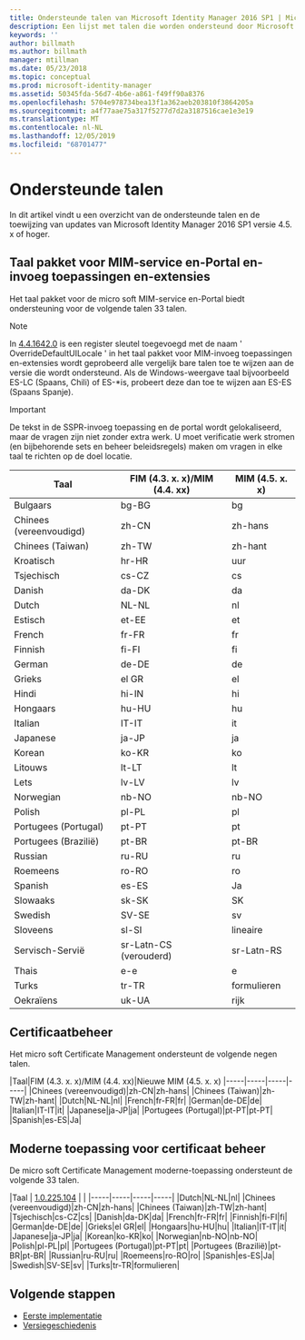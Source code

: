 ```yaml
---
title: Ondersteunde talen van Microsoft Identity Manager 2016 SP1 | Microsoft Docs
description: Een lijst met talen die worden ondersteund door Microsoft Identity Manager 2016 SP1.
keywords: ''
author: billmath
ms.author: billmath
manager: mtillman
ms.date: 05/23/2018
ms.topic: conceptual
ms.prod: microsoft-identity-manager
ms.assetid: 50345fda-56d7-4b6e-a861-f49ff90a8376
ms.openlocfilehash: 5704e978734bea13f1a362aeb203810f3864205a
ms.sourcegitcommit: a4f77aae75a317f5277d7d2a3187516cae1e3e19
ms.translationtype: MT
ms.contentlocale: nl-NL
ms.lasthandoff: 12/05/2019
ms.locfileid: "68701477"
---
```

# <a name="supported-languages"></a>Ondersteunde talen

In dit artikel vindt u een overzicht van de ondersteunde talen en de toewijzing van updates van Microsoft Identity Manager 2016 SP1 versie 4.5. x of hoger.

## <a name="mim-service-and-portal-and-add-ins-and-extensions-language-pack"></a>Taal pakket voor MIM-service en-Portal en-invoeg toepassingen en-extensies 

Het taal pakket voor de micro soft MIM-service en-Portal biedt ondersteuning voor de volgende talen 33 talen.  

> [!NOTE]
> In [4.4.1642.0](https://support.microsoft.com/en-us/help/4021562/hotfix-rollup-package-build-4-4-1642-0-is-available-for-microsoft) is een register sleutel toegevoegd met de naam ' OverrideDefaultUILocale ' in het taal pakket voor MIM-invoeg toepassingen en-extensies wordt geprobeerd alle vergelijk bare talen toe te wijzen aan de versie die wordt ondersteund. Als de Windows-weergave taal bijvoorbeeld ES-LC (Spaans, Chili) of ES-\*is, probeert deze dan toe te wijzen aan ES-ES (Spaans Spanje).

> [!IMPORTANT]
> De tekst in de SSPR-invoeg toepassing en de portal wordt gelokaliseerd, maar de vragen zijn niet zonder extra werk. U moet verificatie werk stromen (en bijbehorende sets en beheer beleidsregels) maken om vragen in elke taal te richten op de doel locatie.

|       Taal        | FIM (4.3. x. x)/MIM (4.4. xx) | MIM (4.5. x. x) |
|-----------------------|--------------------------|--------------|
|       Bulgaars       |          bg-BG           |      bg      |
| Chinees (vereenvoudigd)  |          zh-CN           |   zh-hans    |
|   Chinees (Taiwan)    |          zh-TW           |   zh-hant    |
|       Kroatisch        |          hr-HR           |      uur      |
|         Tsjechisch         |          cs-CZ           |      cs      |
|        Danish         |          da-DK           |      da      |
|         Dutch         |          NL-NL           |      nl      |
|       Estisch        |          et-EE           |      et      |
|        French         |          fr-FR           |      fr      |
|        Finnish        |          fi-FI           |      fi      |
|        German         |          de-DE           |      de      |
|         Grieks         |          el GR           |      el      |
|         Hindi         |          hi-IN           |      hi      |
|       Hongaars       |          hu-HU           |      hu      |
|        Italian        |          IT-IT           |      it      |
|       Japanese        |          ja-JP           |      ja      |
|        Korean         |          ko-KR           |      ko      |
|      Litouws       |          lt-LT           |      lt      |
|        Lets        |          lv-LV           |      lv      |
|       Norwegian       |          nb-NO           |    nb-NO     |
|        Polish         |          pl-PL           |      pl      |
| Portugees (Portugal) |          pt-PT           |      pt      |
|  Portugees (Brazilië)  |          pt-BR           |    pt-BR     |
|        Russian        |          ru-RU           |      ru      |
|       Roemeens        |          ro-RO           |      ro      |
|        Spanish        |          es-ES           |      Ja      |
|        Slowaaks         |          sk-SK           |      SK      |
|        Swedish        |          SV-SE           |      sv      |
|       Sloveens       |          sl-SI           |      lineaire      |
|   Servisch-Servië    |  sr-Latn-CS (verouderd)  |  sr-Latn-RS  |
|         Thais          |          e-e           |      e      |
|        Turks        |          tr-TR           |      formulieren      |
|       Oekraïens       |          uk-UA           |      rijk      |

## <a name="certificate-management"></a>Certificaatbeheer 
Het micro soft Certificate Management ondersteunt de volgende negen talen. 

|Taal|FIM (4.3. x. x)/MIM (4.4. xx)|Nieuwe MIM (4.5. x. x)
|-----|-----|-----|-----|
|Chinees (vereenvoudigd)|zh-CN|zh-hans|
|Chinees (Taiwan)|zh-TW|zh-hant|
|Dutch|NL-NL|nl|
|French|fr-FR|fr|
|German|de-DE|de|
|Italian|IT-IT|it|
|Japanese|ja-JP|ja|
|Portugees (Portugal)|pt-PT|pt-PT|
|Spanish|es-ES|Ja|

## <a name="certificate-management-modern-application"></a>Moderne toepassing voor certificaat beheer  
De micro soft Certificate Management moderne-toepassing ondersteunt de volgende 33 talen. 

|Taal | [1.0.225.104](https://www.microsoft.com/en-us/download/details.aspx?id=54954) | |
|-----|-----|-----|-----|
|Dutch|NL-NL|nl|
|Chinees (vereenvoudigd)|zh-CN|zh-hans|
|Chinees (Taiwan)|zh-TW|zh-hant|
|Tsjechisch|cs-CZ|cs|
|Danish|da-DK|da|
|French|fr-FR|fr|
|Finnish|fi-FI|fi|
|German|de-DE|de|
|Grieks|el GR|el|
|Hongaars|hu-HU|hu|
|Italian|IT-IT|it|
|Japanese|ja-JP|ja|
|Korean|ko-KR|ko|
|Norwegian|nb-NO|nb-NO|
|Polish|pl-PL|pl|
|Portugees (Portugal)|pt-PT|pt|
|Portugees (Brazilië)|pt-BR|pt-BR|
|Russian|ru-RU|ru|
|Roemeens|ro-RO|ro|
|Spanish|es-ES|Ja|
|Swedish|SV-SE|sv|
|Turks|tr-TR|formulieren|

## <a name="next-steps"></a>Volgende stappen

- [Eerste implementatie](microsoft-identity-manager-deploy.md)
- [Versiegeschiedenis](reference/version-history.md)
